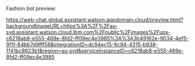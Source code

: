 Fashion bot preview:

https://web-chat.global.assistant.watson.appdomain.cloud/preview.html?backgroundImageURL=https%3A%2F%2Fau-syd.assistant.watson.cloud.ibm.com%2Fpublic%2Fimages%2Fupx-c6218ab8-e555-469e-8fd2-ff09ec4e3985%3A%3A3b49162e-9034-4ef5-9f1f-64bb7d9fff56&integrationID=dc94ec15-8c94-4315-b938-1141bc8923b1&region=au-syd&serviceInstanceID=c6218ab8-e555-469e-8fd2-ff09ec4e3985
